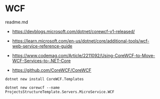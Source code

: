 
# WCF

readme.md

*   https://devblogs.microsoft.com/dotnet/corewcf-v1-released/

*   https://learn.microsoft.com/en-us/dotnet/core/additional-tools/wcf-web-service-reference-guide

*   https://www.codemag.com/Article/2211092/Using-CoreWCF-to-Move-WCF-Services-to-.NET-Core

*   https://github.com/CoreWCF/CoreWCF


```
dotnet new install CoreWCF.Templates 
```

```
dotnet new corewcf --name ProjectsStructureTemplate.Servers.MicroService.WCF
```
